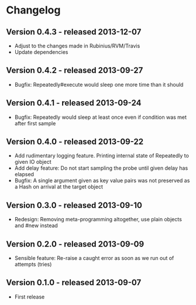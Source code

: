 Changelog
=========

Version 0.4.3 - released 2013-12-07
-------------

* Adjust to the changes made in Rubinius/RVM/Travis
* Update dependencies


Version 0.4.2 - released 2013-09-27
-------------

* Bugfix: Repeatedly#execute would sleep one more time than it should


Version 0.4.1 - released 2013-09-24
-------------

* Bugfix: Repeatedly would sleep at least once even if condition was met after first sample


Version 0.4.0 - released 2013-09-22
-------------

* Add rudimentary logging feature. Printing internal state of Repeatedly to given IO object
* Add delay feature: Do not start sampling the probe until given delay has elapsed
* Bugfix: A single argument given as key value pairs was not preserved as a Hash on arrival at the target object


Version 0.3.0 - released 2013-09-10
-------------

* Redesign: Removing meta-programming altogether, use plain objects and #new instead


Version 0.2.0 - released 2013-09-09
-------------

* Sensible feature: Re-raise a caught error as soon as we run out of attempts (tries)


Version 0.1.0 - released 2013-09-07
-------------

* First release
